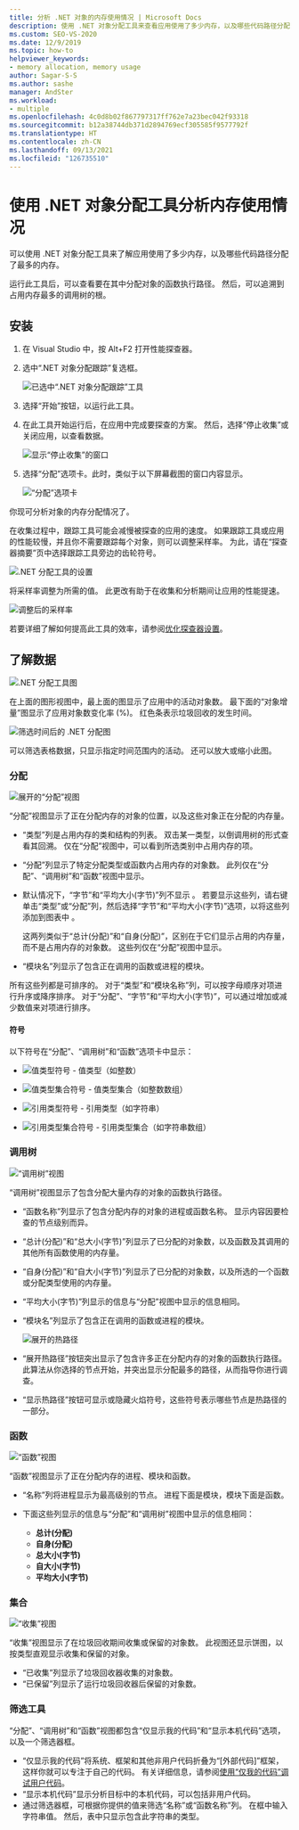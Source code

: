 ```yaml
---
title: 分析 .NET 对象的内存使用情况 | Microsoft Docs
description: 使用 .NET 对象分配工具来查看应用使用了多少内存，以及哪些代码路径分配的内存最多。
ms.custom: SEO-VS-2020
ms.date: 12/9/2019
ms.topic: how-to
helpviewer_keywords:
- memory allocation, memory usage
author: Sagar-S-S
ms.author: sashe
manager: AndSter
ms.workload:
- multiple
ms.openlocfilehash: 4c0d8b02f867797317ff762e7a23bec042f93318
ms.sourcegitcommit: b12a38744db371d2894769ecf305585f9577792f
ms.translationtype: HT
ms.contentlocale: zh-CN
ms.lasthandoff: 09/13/2021
ms.locfileid: "126735510"
---
```

# <a name="analyze-memory-usage-by-using-the-net-object-allocation-tool"></a>使用 .NET 对象分配工具分析内存使用情况

可以使用 .NET 对象分配工具来了解应用使用了多少内存，以及哪些代码路径分配了最多的内存。

运行此工具后，可以查看要在其中分配对象的函数执行路径。 然后，可以追溯到占用内存最多的调用树的根。

## <a name="setup"></a>安装

1. 在 Visual Studio 中，按 Alt+F2 打开性能探查器。

1. 选中“.NET 对象分配跟踪”复选框。

   ![已选中“.NET 对象分配跟踪”工具](../profiling/media/dotnetalloctoolselected.png "已选中“.NET 对象分配跟踪”工具")

1. 选择“开始”按钮，以运行此工具。

1. 在此工具开始运行后，在应用中完成要探查的方案。 然后，选择“停止收集”或关闭应用，以查看数据。

   ![显示“停止收集”的窗口](../profiling/media/stopcollectionlighttheme.png "显示“停止收集”的窗口")

1. 选择“分配”选项卡。此时，类似于以下屏幕截图的窗口内容显示。

   ![“分配”选项卡](../profiling/media/allocationview.png "“分配”选项卡")

你现可分析对象的内存分配情况了。

在收集过程中，跟踪工具可能会减慢被探查的应用的速度。 如果跟踪工具或应用的性能较慢，并且你不需要跟踪每个对象，则可以调整采样率。 为此，请在“探查器摘要”页中选择跟踪工具旁边的齿轮符号。

![.NET 分配工具的设置](../profiling/media/dotnetallocsettings.png ".NET 分配工具的设置")

将采样率调整为所需的值。 此更改有助于在收集和分析期间让应用的性能提速。

![调整后的采样率](../profiling/media/adjustedsamplingratedotnetalloctool.png "调整后的采样率")

若要详细了解如何提高此工具的效率，请参阅[优化探查器设置](../profiling/optimize-profiler-settings.md)。

## <a name="understand-your-data"></a>了解数据

![.NET 分配工具图](../profiling/media/graphdotnetalloc.png ".NET 分配工具图")

在上面的图形视图中，最上面的图显示了应用中的活动对象数。 最下面的“对象增量”图显示了应用对象数变化率 (%)。 红色条表示垃圾回收的发生时间。

![筛选时间后的 .NET 分配图](../profiling/media/graphdotnetalloctimefiltered.png "筛选时间后的 .NET 分配图")

可以筛选表格数据，只显示指定时间范围内的活动。 还可以放大或缩小此图。

### <a name="allocation"></a>分配

![展开的“分配”视图](../profiling/media/allocationexpandedlight.png "展开的“分配”视图")

“分配”视图显示了正在分配内存的对象的位置，以及这些对象正在分配的内存量。

- “类型”列是占用内存的类和结构的列表。 双击某一类型，以倒调用树的形式查看其回溯。 仅在“分配”视图中，可以看到所选类别中占用内存的项。

- “分配”列显示了特定分配类型或函数内占用内存的对象数。 此列仅在“分配”、“调用树”和“函数”视图中显示。

- 默认情况下，“字节”和“平均大小(字节)”列不显示 。 若要显示这些列，请右键单击“类型”或“分配”列，然后选择“字节”和“平均大小(字节)”选项，以将这些列添加到图表中   。 

   这两列类似于“总计(分配)”和“自身(分配)”，区别在于它们显示占用的内存量，而不是占用内存的对象数。 这些列仅在“分配”视图中显示。

- “模块名”列显示了包含正在调用的函数或进程的模块。

所有这些列都是可排序的。 对于“类型”和“模块名称”列，可以按字母顺序对项进行升序或降序排序。 对于“分配”、“字节”和“平均大小(字节)”，可以通过增加或减少数值来对项进行排序。

#### <a name="symbols"></a>符号

以下符号在“分配”、“调用树”和“函数”选项卡中显示：

- ![值类型符号](../profiling/media/valuetypeicon.png "值类型符号") - 值类型（如整数）

- ![值类型集合符号](../profiling/media/valuetypecollectionicon.png "值类型集合符号") - 值类型集合（如整数数组）

- ![引用类型符号](../profiling/media/referencetypeicon.png "引用类型符号") - 引用类型（如字符串）

- ![引用类型集合符号](../profiling/media/referencetypecollectionicon.png "引用类型集合符号") - 引用类型集合（如字符串数组）

### <a name="call-tree"></a>调用树

![“调用树”视图](../profiling/media/calltreelight.png "“调用树”视图")

“调用树”视图显示了包含分配大量内存的对象的函数执行路径。

- “函数名称”列显示了包含分配内存的对象的进程或函数名称。 显示内容因要检查的节点级别而异。
- “总计(分配)”和“总大小(字节)”列显示了已分配的对象数，以及函数及其调用的其他所有函数使用的内存量。
- “自身(分配)”和“自大小(字节)”列显示了已分配的对象数，以及所选的一个函数或分配类型使用的内存量。
- “平均大小(字节)”列显示的信息与“分配”视图中显示的信息相同。
- “模块名”列显示了包含正在调用的函数或进程的模块。

   ![展开的热路径](../profiling/media/hotpathlight.png "展开的热路径")

- “展开热路径”按钮突出显示了包含许多正在分配内存的对象的函数执行路径。 此算法从你选择的节点开始，并突出显示分配最多的路径，从而指导你进行调查。
- “显示热路径”按钮可显示或隐藏火焰符号，这些符号表示哪些节点是热路径的一部分。

### <a name="functions"></a>函数

![“函数”视图](../profiling/media/functionslight.png "“函数”视图")

“函数”视图显示了正在分配内存的进程、模块和函数。

- “名称”列将进程显示为最高级别的节点。 进程下面是模块，模块下面是函数。
- 下面这些列显示的信息与“分配”和“调用树”视图中显示的信息相同：

  - **总计(分配)**
  - **自身(分配)**
  - **总大小(字节)**
  - **自大小(字节)**
  - **平均大小(字节)**

### <a name="collection"></a>集合

![“收集”视图](../profiling/media/collectionlight.png "“收集”视图")

“收集”视图显示了在垃圾回收期间收集或保留的对象数。 此视图还显示饼图，以按类型直观显示收集和保留的对象。

- “已收集”列显示了垃圾回收器收集的对象数。
- “已保留”列显示了运行垃圾回收器后保留的对象数。

### <a name="filtering-tools"></a>筛选工具

“分配”、“调用树”和“函数”视图都包含“仅显示我的代码”和“显示本机代码”选项，以及一个筛选器框。

- “仅显示我的代码”将系统、框架和其他非用户代码折叠为“[外部代码]”框架，这样你就可以专注于自己的代码。 有关详细信息，请参阅[使用“仅我的代码”调试用户代码](../debugger/just-my-code.md)。
- “显示本机代码”显示分析目标中的本机代码，可以包括非用户代码。
- 通过筛选器框，可根据你提供的值来筛选“名称”或“函数名称”列。 在框中输入字符串值。 然后，表中只显示包含此字符串的类型。
